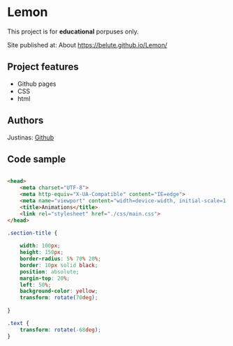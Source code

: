 

# Lemon



This project is for **educational** porpuses only. 

Site published at: About
https://belute.github.io/Lemon/


## Project features

-   Github pages
-   CSS 
-   html


## Authors

Justinas: [Github](https://github.com/belute)

## Code sample

```html

<head>
    <meta charset="UTF-8">
    <meta http-equiv="X-UA-Compatible" content="IE=edge">
    <meta name="viewport" content="width=device-width, initial-scale=1.0">
    <title>Animations</title>
    <link rel="stylesheet" href="./css/main.css">
</head>
```

```css
.section-title {
   
    width: 100px;
    height: 150px;
    border-radius: 5% 70% 20%;
    border: 10px solid black;
    position: absolute;
    margin-top: 20%;
    left: 50%;
    background-color: yellow;
    transform: rotate(70deg);
   
}

.text {
    transform: rotate(-68deg);
}
```

